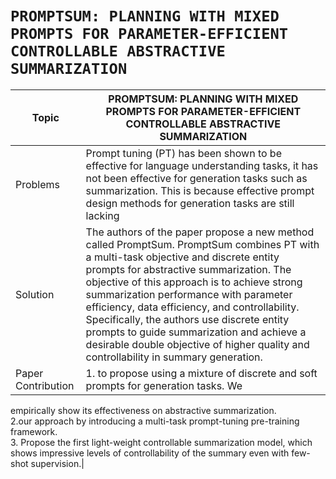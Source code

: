 # `PROMPTSUM: PLANNING WITH MIXED PROMPTS FOR PARAMETER-EFFICIENT CONTROLLABLE ABSTRACTIVE SUMMARIZATION`

|Topic | PROMPTSUM: PLANNING WITH MIXED PROMPTS FOR PARAMETER-EFFICIENT CONTROLLABLE ABSTRACTIVE SUMMARIZATION|
|-------------|------------------------|
| Problems | Prompt tuning (PT) has been shown to be effective for language understanding tasks, it has not been effective for generation tasks such as summarization. This is because effective prompt design methods for generation tasks are still lacking|
|Solution |  The authors of the paper propose a new method called PromptSum. PromptSum combines PT with a multi-task objective and discrete entity prompts for abstractive summarization. The objective of this approach is to achieve strong summarization performance with parameter efficiency, data efficiency, and controllability. Specifically, the authors use discrete entity prompts to guide summarization and achieve a desirable double objective of higher quality and controllability in summary generation.|
| Paper Contribution |1. to propose using a mixture of discrete and soft prompts for generation tasks. We
empirically show its effectiveness on abstractive summarization.<br />2.our approach by introducing a multi-task prompt-tuning pre-training framework. <br />3. Propose the first light-weight controllable summarization model,
which shows impressive levels of controllability of the summary even with few-shot supervision.|

